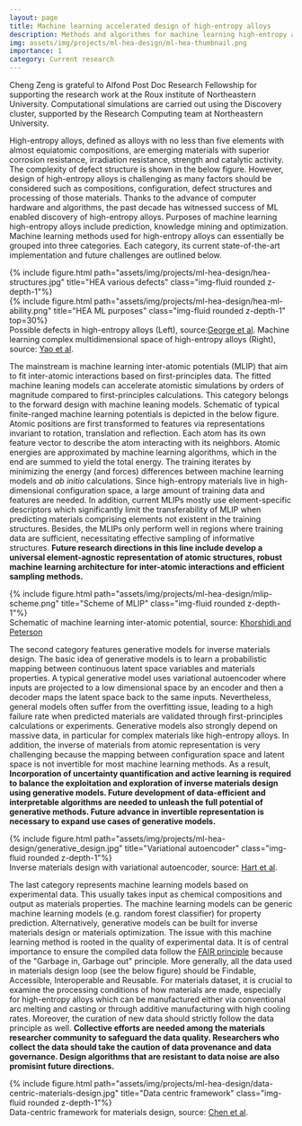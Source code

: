```yaml
---
layout: page
title: Machine learning accelerated design of high-entropy alloys
description: Methods and algorithms for machine learning high-entropy alloys
img: assets/img/projects/ml-hea-design/ml-hea-thumbnail.png
importance: 1
category: Current research
---
```


Cheng Zeng is grateful to Alfond Post Doc Research Fellowship for supporting the research work at the Roux institute of Northeastern University. Computational simulations are carried out using the Discovery cluster, supported by the Research Computing team at Northeastern University.

High-entropy alloys, defined as alloys with no less than five elements with almost equiatomic compositions, are emerging materials with superior corrosion resistance, irradiation resistance, strength and catalytic activity.
The complexity of defect structure is shown in the below figure.
However, design of high-entropy alloys is challenging as many factors should be considered such as compositions, configuration, defect structures and processing of those materials. Thanks to the advance of computer hardware and algorithms, the past decade has witnessed success of ML enabled discovery of high-entropy alloys.
Purposes of machine learning high-entropy alloys include prediction, knowledge mining and optimization.
Machine learning methods used for high-entropy alloys can essentially be grouped into three categories. Each category, its current state-of-the-art implementation and future challenges are outlined below.

<div class="row justify-content-sm-center">
    <div class="col-sm-5 mt-3 mt-md-0">
        {% include figure.html path="assets/img/projects/ml-hea-design/hea-structures.jpg" title="HEA various defects" class="img-fluid rounded z-depth-1"%}
    </div>
    <div class="col-sm-6 mt-3 mt-md-0">
        {% include figure.html path="assets/img/projects/ml-hea-design/hea-ml-ability.png" title="HEA ML purposes" class="img-fluid rounded z-depth-1" top=30%}
    </div>
</div>
<div class="caption">
    Possible defects in high-entropy alloys (Left), source:<a href="https://www.nature.com/articles/s41578-019-0121-4">George et al</a>. Machine learning complex multidimensional space of high-entropy alloys (Right), source: <a href="https://www.science.org/doi/10.1126/science.abn3103?url_ver=Z39.88-2003&rfr_id=ori:rid:crossref.org&rfr_dat=cr_pub%20%200pubmed">Yao et al</a>.
</div>

The mainstream is machine learning inter-atomic potentials (MLIP) that aim to fit inter-atomic interactions based on first-principles data. The fitted machine leaning models can accelerate atomistic simulations by orders of magnitude compared to first-principles calculations. This category belongs to the forward design with machine leaning models. Schematic of typical finite-ranged machine learning potentials is depicted in the below figure. Atomic positions are first transformed to features via representations invariant to rotation, translation and reflection. Each atom has its own feature vector to describe the atom interacting with its neighbors. Atomic energies are approximated by machine learning algorithms, which in the end are summed to yield the total energy. The training iterates by minimizing the energy (and forces) differences between machine learning models and *ab initio* calculations. Since high-entropy materials live in high-dimensional configuration space, a large amount of training data and features are needed. In addition, current MLIPs mostly use element-specific descriptors which significantly limit the transferability of MLIP when predicting materials comprising elements not existent in the training structures. Besides, the MLIPs only perform well in regions where training data are sufficient, necessitating effective sampling of informative structures. **Future research directions in this line include develop a universal element-agnostic representation of atomic structures, robust machine learning architecture for inter-atomic interactions and efficient sampling methods.**

<div class="row justify-content-sm-center">
    <div class="col-sm-8 mt-3 mt-md-0">
        {% include figure.html path="assets/img/projects/ml-hea-design/mlip-scheme.png" title="Scheme of MLIP" class="img-fluid rounded z-depth-1"%}
    </div>
</div>
<div class="caption">
    Schematic of machine learning inter-atomic potential, source: <a href='https://www.sciencedirect.com/science/article/pii/S0010465516301266?via%3Dihub'>Khorshidi and Peterson</a>
</div>

The second category features generative models for inverse materials design. The basic idea of generative models is to learn a probabilistic mapping between continuous latent space variables and materials properties. A typical generative model uses variational autoencoder where inputs are projected to a low dimensional space by an encoder and then a decoder maps the latent space back to the same inputs. Nevertheless, general models often suffer from the overfitting issue, leading to a high failure rate when predicted materials are validated through first-principles calculations or experiments. Generative models also strongly depend on massive data, in particular for complex materials like high-entropy alloys. In addition, the inverse of materials from atomic representation is very challenging because the mapping between configuration space and latent space is not invertible for most machine learning methods. As a result, **Incorporation of uncertainty quantification and active learning is required to balance the exploitation and exploration of inverse materials design using generative models. Future development of data-efficient and interpretable algorithms are needed to unleash the full potential of generative methods. Future advance in invertible representation is necessary to expand use cases of generative models.**

<div class="row justify-content-sm-center">
        {% include figure.html path="assets/img/projects/ml-hea-design/generative_design.jpg" title="Variational autoencoder" class="img-fluid rounded z-depth-1"%}
</div>
<div class="caption">
    Inverse materials design with variational autoencoder, source: <a href='https://www.nature.com/articles/s41578-021-00340-w'>Hart et al</a>.
</div>

The last category represents machine learning models based on experimental data. This usually takes input as chemical compositions and output as materials properties. The machine learning models can be generic machine learning models (e.g. random forest classifier) for property prediction. Alternatively, generative models can be built for inverse materials design or materials optimization. The issue with this machine learning method is rooted in the quality of experimental data. It is of central importance to ensure the compiled data follow the <a href='https://www.nature.com/articles/sdata201618'>FAIR principle</a> because of the "Garbage in, Garbage out" principle. More generally, all the data used in materials design loop (see the below figure) should be Findable, Accessible, Interoperable and Reusable. For materials dataset, it is crucial to examine the processing conditions of how materials are made, especially for high-entropy alloys which can be manufactured  either via conventional arc melting and casting or through additive manufacturing with high cooling rates. Moreover, the curation of new data should strictly follow the data principle as well. **Collective efforts are needed among the materials researcher community to safeguard the data quality. Researchers who collect the data should take the caution of data provenance and data governance. Design algorithms that are resistant to data noise are also promisint future directions.**

<div class="row justify-content-sm-center">
    <div class="col-sm-10 mt-3 mt-md-0">
        {% include figure.html path="assets/img/projects/ml-hea-design/data-centric-materials-design.jpg" title="Data centric framework" class="img-fluid rounded z-depth-1"%}
    </div>
</div>
<div class="caption">
    Data-centric framework for materials design, source: <a href='https://www.sciencedirect.com/science/article/pii/S209580992200056X'>Chen et al</a>.
</div>